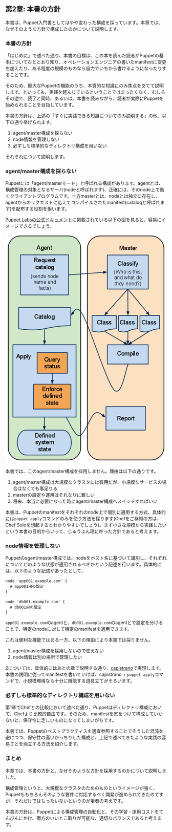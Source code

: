 ## 第2章: 本書の方針

本書は、Puppet入門書としてはやや変わった構成を採っています。本章では、なぜそのような方針で構成したのかについて説明します。

### 本書の方針

「はじめに」で述べた通り、本書の目標は、この本を読んだ読者がPuppetの基本についてひととおり知り、オペレーションエンジニアの書いたmanifestに変更を加えたり、ある程度の規模のものなら自力でいちから書けるようになったりすることです。

そのため、膨大なPuppetの機能のうち、本質的な知識にのみ焦点をあてて説明します。といっても、実践を軽んじているということではまったくなく、むしろその逆で、読了と同時、あるいは、本書を読みながら、読者が実際にPuppetを始められることを目指しています。

本書の方針は、上述の「すぐに実践できる知識についてのみ説明する」の他、以下の通り挙げられます。

  1. agent/master構成を採らない
  2. node情報を管理しない
  3. 必ずしも標準的なディレクトリ構成を用いない

それぞれについて説明します。

### agent/master構成を採らない

Puppetには「agent/masterモード」と呼ばれる構成があります。agentとは、構成管理の対象となるサーバ(nodeと呼ばれます)、正確には、そのnode上で動くクライアントプログラムです。一方masterとは、nodeとは独立に存在し、agentからのリクエストに応えてコンパイルされたmanifest(catalogと呼ばれます)を配布する役割を担います。

[Puppet Labsの公式ドキュメント](http://docs.puppetlabs.com/learning/agent_master_basic.html)に掲載されている以下の図を見ると、容易にイメージできるでしょう。

![Puppetはagent/masterからなる](../images/02-agent-master.png)

本書では、このagent/master構成を採用しません。理由は以下の通りです。

  1. agent/master構成は大規模なクラスタには有用だが、小規模なサービスの場合はなくても事足りる
  2. masterの設定や運用はそれなりに難しい
  3. 将来、本当に必要になった時にagent/master構成へスイッチすればいい

本書は、Puppetのmanifestをそれぞれのnode上で個別に適用する方式、具体的には`puppet apply`コマンドのみを使う方法を採ります(Chefをご存知の方は、Chef Soloを想起するとわかりやすいでしょう)。まず小さな規模から実践したいという本書の目的からいって、じゅうぶん理に叶った方針であると考えます。

### node情報を管理しない

Puppetのagent/master構成では、nodeをホスト名に基づいて識別し、それぞれについてどのような状態が適用されるべきかという記述を行います。具体的には、以下のような記述があったとして、

```
node 'app001.example.com' {
  # app001用の設定
}

node 'db001.example.com' {
  # db001用の設定
}
```

`app001.example.com`のagentと、`db001.example.com`のagentとで設定を分けることで、特定のnodeに対して特定のmanifestを適用できます。

これは便利な機能ではある一方、以下の理由により本書では採りません。

  1. agent/master構成を採用しないので使えない
  2. node情報は別の場所で管理したい

2については、具体的にはあとの章で説明する通り、[capistrano](http://capistranorb.com/)で実現します。本書の説明に従ってmanifestを書いていけば、capistrano + `puppet apply`コマンドで、小規模環境なら十分に機能する道具立てがそろいます。

### 必ずしも標準的なディレクトリ構成を用いない

第1章でChefとの比較において述べた通り、Puppetはディレクトリ構成において、Chefより比較的自由です。そのため、manifestを気をつけて構成していかないと、保守性に乏しいものになってしまいがちです。

本書では、Puppetのベストプラクティスを適宜参照することでそうした混沌を避けつつ、保守性の高いかっちりした構成と、上記で述べてきたような実践の容易さとを両立する方法を紹介します。

### まとめ

本章では、本書の方針と、なぜそのような方針を採用するのかについて説明しました。

構成管理というと、大規模なクラスタのためのものというイメージが強く、Puppetももちろんそのような要件に対応するべく開発が進められてきたのですが、それだけではもったいないというのが筆者の考えです。

本書の方針は、Puppetによる構成管理の自動化と、その学習・運用コストをてんびんにかけ、両方のいいとこ取りが可能な、適切なバランスであると考えます。
